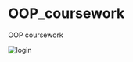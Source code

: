 # OOP_coursework
OOP coursework




![login](https://user-images.githubusercontent.com/78782813/135264401-ab4c5072-7401-48dc-95ac-2d9a5a238514.png)
